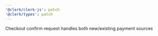 ```yaml
---
'@clerk/clerk-js': patch
'@clerk/types': patch
---
```


Checkout confirm request handles both new/existing payment sources
